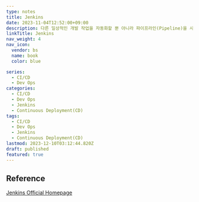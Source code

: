 ```yaml
---
type: notes
title: Jenkins
date: 2023-11-04T12:52:00+09:00
description: 다른 일상적인 개발 작업을 자동화할 뿐 아니라 파이프라인(Pipeline)을 사용해 거의 모든 언어의 조합과 소스코드 리포지토리에 대한 지속적인 통합과 지속적인 전달 환경을 구축하기 위한 간단한 방법을 제공
linkTitle: Jenkins
nav_weight: 4
nav_icon:
  vendor: bs
  name: book
  color: blue

series:
  - CI/CD
  - Dev Ops
categories:
  - CI/CD
  - Dev Ops
  - Jenkins
  - Continuous Deployment(CD)
tags:
  - CI/CD
  - Dev Ops
  - Jenkins
  - Continuous Deployment(CD)
lastmod: 2023-12-10T03:12:44.820Z
draft: published
featured: true
---
```


## Reference

[Jenkins Official Homepage](https://www.jenkins.io/)
